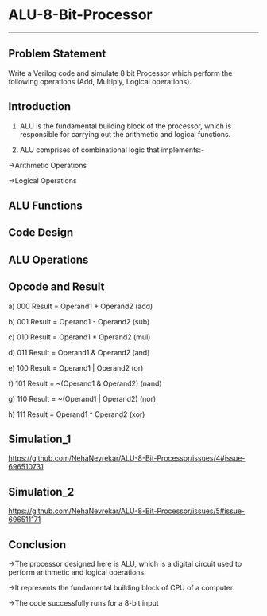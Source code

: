 # ALU-8-Bit-Processor
***


## Problem Statement
Write a Verilog code and simulate 8 bit Processor which perform the following operations (Add, Multiply, Logical operations).



## Introduction
1) ALU is the fundamental building block of the processor, which is responsible for carrying out the arithmetic and logical functions.

2) ALU comprises of combinational logic that implements:-

->Arithmetic Operations

->Logical Operations


## ALU Functions


## Code Design


## ALU Operations


## Opcode and Result
a) 000 Result = Operand1 + Operand2 (add)

b) 001 Result = Operand1 - Operand2 (sub)

c) 010 Result = Operand1 * Operand2 (mul)

d) 011 Result = Operand1 & Operand2 (and)

e) 100 Result = Operand1 | Operand2 (or)

f) 101 Result = ~(Operand1 & Operand2) (nand)

g) 110 Result = ~(Operand1 | Operand2) (nor)

h) 111 Result = Operand1 ^ Operand2 (xor)

## Simulation_1
https://github.com/NehaNevrekar/ALU-8-Bit-Processor/issues/4#issue-696510731


## Simulation_2
https://github.com/NehaNevrekar/ALU-8-Bit-Processor/issues/5#issue-696511171


## Conclusion
->The processor designed here is ALU, which is a digital circuit used to perform arithmetic and logical operations.

->It represents the fundamental building block of CPU of a computer.

->The code successfully runs for a 8-bit input
